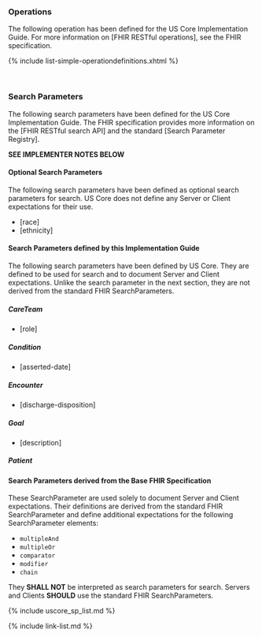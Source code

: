 ### Operations

The following operation has been defined for the US Core Implementation Guide. For more information on [FHIR RESTful operations], see the FHIR specification.

 <span class="bg-success" markdown="1">

{% include list-simple-operationdefinitions.xhtml %}

 </span><!-- new-content -->

<br />

### Search Parameters


The following search parameters have been defined for the US Core Implementation Guide. The FHIR specification provides more information on the [FHIR RESTful search API] and the standard [Search Parameter Registry].

**SEE IMPLEMENTER NOTES BELOW**



#### Optional Search Parameters


The following search parameters have been defined as optional search parameters for search.  US Core does not define any Server or Client expectations for their use.


- [race]
- [ethnicity]

#### Search Parameters defined by this Implementation Guide


The following search parameters have been defined by US Core. They are defined to be used for search and to document Server and Client expectations. Unlike the search parameter in the next section, they are not derived from the standard FHIR SearchParameters.


##### CareTeam
- [role]

##### Condition
- [asserted-date]

##### Encounter
- [discharge-disposition]

##### Goal
- [description]

##### Patient

#### Search Parameters derived from the Base FHIR Specification


These SearchParameter are used solely to document Server and Client expectations. Their definitions are derived from the standard FHIR SearchParameter and define additional expectations for the following SearchParameter elements:

- `multipleAnd`
- `multipleOr`
- `comparator`
- `modifier`
- `chain`

They **SHALL NOT** be interpreted as search parameters for search. Servers and Clients **SHOULD** use the standard FHIR SearchParameters.


{% include uscore_sp_list.md %}

{% include link-list.md %}
